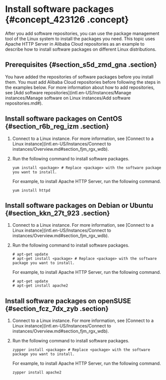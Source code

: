 # Install software packages {#concept_423126 .concept}

After you add software repositories, you can use the package management tool of the Linux system to install the packages you need. This topic uses Apache HTTP Server in Alibaba Cloud repositories as an example to describe how to install software packages on different Linux distributions.

## Prerequisites {#section_s5d_zmd_gna .section}

You have added the repositories of software packages before you install them. You must add Alibaba Cloud repositories before following the steps in the examples below. For more information about how to add repositories, see [Add software repositories](intl.en-US/Instances/Manage instances/Manage software on Linux instances/Add software repositories.md#).

## Install software packages on CentOS {#section_r6b_reg_izm .section}

1.  Connect to a Linux instance. For more information, see [Connect to a Linux instance](intl.en-US/Instances/Connect to instances/Overview.md#section_fjm_rgx_wdb).
2.  Run the following command to install software packages.

    ``` {#codeblock_cv0_8og_cwk}
    yum install <package> # Replace <package> with the software package you want to install.
    ```

    For example, to install Apache HTTP Server, run the following command.

    ``` {#codeblock_1w0_nc2_lbi}
    yum install httpd
    ```


## Install software packages on Debian or Ubuntu {#section_kkn_27t_923 .section}

1.  Connect to a Linux instance. For more information, see [Connect to a Linux instance](intl.en-US/Instances/Connect to instances/Overview.md#section_fjm_rgx_wdb).
2.  Run the following command to install software packages.

    ``` {#codeblock_pau_svk_x1r}
    # apt-get update
    # apt-get install <package> # Replace <package> with the software package you want to install.
    ```

    For example, to install Apache HTTP Server, run the following command.

    ``` {#codeblock_8vd_tb0_fxt}
    # apt-get update
    # apt-get install apache2
    ```


## Install software packages on openSUSE {#section_fcz_7dx_zyb .section}

1.  Connect to a Linux instance. For more information, see [Connect to a Linux instance](intl.en-US/Instances/Connect to instances/Overview.md#section_fjm_rgx_wdb).
2.  Run the following command to install software packages.

    ``` {#codeblock_h0c_a83_rdr}
    zypper install <package> # Replace <package> with the software package you want to install.
    ```

    For example, to install Apache HTTP Server, run the following command.

    ``` {#codeblock_q2b_jwq_xxo}
    zypper install apache2
    ```


